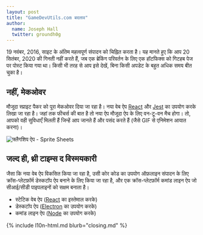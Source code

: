 ```yaml
---
layout: post
title: "GameDevUtils.com बदलाव"
author:
  name: Joseph Hall
  twitter: groundh0g
---
```


19 नवंबर, 2016, साइट के अंतिम महत्वपूर्ण संपादन को चिह्नित करता है। यह मानते हुए कि आप 20 सितंबर, 2020 की गिनती नहीं करते हैं, जब एक ब्रेकिंग परिवर्तन के लिए एक हॉटफिक्स को गिटहब पेज पर पोस्ट किया गया था। किसी भी तरह से आप इसे देखें, बिना किसी अपडेट के बहुत अधिक समय बीत चुका है।

## नहीं, मेकओवर

मौजूदा स्प्राइट पैकर को पूरा मेकओवर दिया जा रहा है। नया वेब ऐप [React](https://reactjs.org/) और [Jest](https://jestjs.io/) का उपयोग करके लिखा जा रहा है। जहां तक फीचर्स की बात है तो नया ऐप मौजूदा ऐप के लिए वन-टू-वन मैच होगा। तो, आपको वही सुविधाएँ मिलती हैं जिन्हें आप जानते हैं और पसंद करते हैं (जैसे GIF से एनिमेशन आयात करना)।

![फ्लैगशिप ऐप - Sprite Sheets]({{baseurl}}/images/GameDevUtils-com-sheets.jpeg)

## जल्द ही, थ्री टाइम्स द विस्मयकारी

जैसा कि नया वेब ऐप विकसित किया जा रहा है, उसी कोर कोड का उपयोग ऑफ़लाइन संपादन के लिए क्रॉस-प्लेटफ़ॉर्म डेस्कटॉप ऐप बनाने के लिए किया जा रहा है, और एक क्रॉस-प्लेटफ़ॉर्म कमांड लाइन ऐप जो सीआई/सीडी पाइपलाइनों को सक्षम बनाता है।

- स्टेटिक वेब ऐप ([React](https://reactjs.org/) का इस्तेमाल करके)
- डेस्कटॉप ऐप ([Electron](https://www.electronjs.org/) का उपयोग करके)
- कमांड लाइन ऐप ([Node](https://nodejs.org/) का उपयोग करके)

{% include l10n-html.md blurb="closing.md" %}
